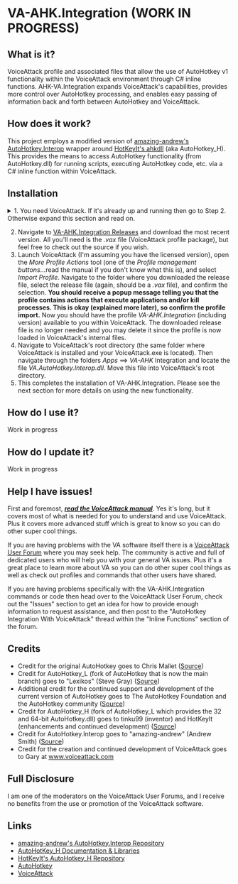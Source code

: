 # VA-AHK.Integration (WORK IN PROGRESS)

## What is it?
VoiceAttack profile and associated files that allow the use of AutoHotkey v1 functionality within the VoiceAttack environment through C# inline functions. AHK-VA.Integration expands VoiceAttack's capabilities, provides more control over AutoHotkey processing, and enables easy passing of information back and forth between AutoHotkey and VoiceAttack.

## How does it work?
This project employs a modified version of [amazing-andrew's AutoHotkey.Interop](https://github.com/amazing-andrew/AutoHotkey.Interop) wrapper around [HotKeyIt's ahkdll](https://github.com/HotKeyIt/ahkdll) (aka AutoHotkey_H). This provides the means to access AutoHotkey functionality (from AutoHotkey.dll) for running scripts, executing AutoHotkey code, etc. via a C# inline function within VoiceAttack. 

## Installation
  <details>
    <summary>1. You need VoiceAttack. If it's already up and running then go to Step 2. Otherwise expand this section and read on.</summary><p>
  
1. According to www.voiceattack.com "VoiceAttack works with Windows 10 all the way back to Vista." So you've got to have one of those versions of Windows to even use VA. Note though that I've only tested VA.Change-WSR-Profile in Windows 7 and Windows 10.
2. VA-AHK.Integration will work with VoiceAttack v1.6.9 and later. There are currently two versions of the VoiceAttack software available: a purchasable full version and a free limited trial version (the trial version of VoiceAttack "gives you one profile with up to twenty commands"). You will need the licensed version of VoiceAttack to import the *VA-AHK.Integration.vax* file. The VoiceAttack software may be obtained at www.voiceattack.com (free trial and fully licensed versions) or through [Steam](http://store.steampowered.com/app/583010/VoiceAttack/) (licensed version only). I believe it would be possible to manually recreate the commands contained within the VA-AHK.Integration for use with the trial version, however I will not be covering that. In my opinion the low cost for the VoiceAttack license was totally worth it.
3. If you're unfamiliar with VoiceAttack this is a great time to check out the [VoiceAttack manual](http://voiceattack.com/VoiceAttackHelp.pdf) to acquaint yourself with the application. 
4. I'm going to assume you've already handled other VoiceAttack-related setup steps like training the voice profile, configuring your settings, etc. If you have not already done so then go read the manual so you can learn how to properly set up VoiceAttack. 
</p></details>

2. Navigate to [VA-AHK.Integration Releases](https://github.com/Exergist/VA-AHK.Integration/releases) and download the most recent version. All you'll need is the *.vax* file (VoiceAttack profile package), but feel free to check out the source if you wish.
3. Launch VoiceAttack (I'm assuming you have the licensed version), open the *More Profile Actions* tool (one of the *Profile management buttons*...read the manual if you don't know what this is), and select *Import Profile*. Navigate to the folder where you downloaded the release file, select the release file (again, should be a *.vax* file), and confirm the selection. **You should receive a popup message telling you that the profile contains actions that execute applications and/or kill processes. This is okay (explained more later), so confirm the profile import.** Now you should have the profile *VA-AHK.Integration* (including version) available to you within VoiceAttack. The downloaded release file is no longer needed and you may delete it since the profile is now loaded in VoiceAttack's internal files.
4. Navigate to VoiceAttack's root directory (the same folder where VoiceAttack is installed and your VoiceAttack.exe is located). Then navigate through the folders *Apps* ==> *VA-AHK* Integration and locate the file *VA.AutoHotkey.Interop.dll*. Move this file into VoiceAttack's root directory.
5. This completes the installation of VA-AHK.Integration. Please see the next section for more details on using the new functionality. 

## How do I use it?
Work in progress

## How do I update it?
Work in progress

## Help I have issues!
First and foremost, **_[read the VoiceAttack manual](http://voiceattack.com/VoiceAttackHelp.pdf)_**. Yes it's long, but it covers most of what is needed for you to understand and use VoiceAttack. Plus it covers more advanced stuff which is great to know so you can do other super cool things. 

If you are having problems with the VA software itself there is a [VoiceAttack User Forum](http://voiceattack.com/SMF/index.php) where you may seek help. The community is active and full of dedicated users who will help you with your general VA issues. Plus it's a great place to learn more about VA so you can do other super cool things as well as check out profiles and commands that other users have shared. 

If you are having problems specifically with the VA-AHK.Integration commands or code then head over to the VoiceAttack User Forum, check out the "Issues" section to get an idea for how to provide enough information to request assistance, and then post to the "AutoHotkey Integration With VoiceAttack" thread within the "Inline Functions" section of the forum.

## Credits
 - Credit for the original AutoHotkey goes to Chris Mallet ([Source](https://autohotkey.com/foundation/history.html))
 - Credit for AutoHotkey_L (fork of AutoHotkey that is now the main branch) goes to "Lexikos" (Steve Gray) ([Source](https://github.com/Lexikos/AutoHotkey_L))
 - Additional credit for the continued support and development of the current version of AutoHotkey goes to The AutoHotkey Foundation and the AutoHotkey community ([Source](https://autohotkey.com/foundation/))
 - Credit for AutoHotkey_H (fork of AutoHotkey_L which provides the 32 and 64-bit AutoHotkey.dll) goes to tinku99 (inventor) and HotKeyIt (enhancements and continued development) ([Source](https://github.com/HotKeyIt/ahkdll))
 - Credit for AutoHotkey.Interop goes to "amazing-andrew" (Andrew Smith) ([Source](https://github.com/amazing-andrew/AutoHotkey.Interop))
 - Credit for the creation and continued development of VoiceAttack goes to Gary at www.voiceattack.com

## Full Disclosure
I am one of the moderators on the VoiceAttack User Forums, and I receive no benefits from the use or promotion of the VoiceAttack software. 

## Links
 - [amazing-andrew's AutoHotkey.Interop Repository](https://github.com/amazing-andrew/AutoHotkey.Interop)
 - [AutoHotKey\_H Documentation & Libraries](http://hotkeyit.github.io/v2/)
 - [HotKeyIt's AutoHotkey\_H Repository](https://github.com/HotKeyIt/ahkdll)
 - [AutoHotkey](https://autohotkey.com/)
 - [VoiceAttack](http://voiceattack.com/)
